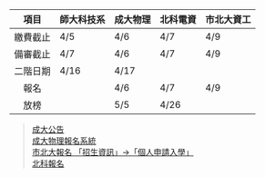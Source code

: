 

| 項目     | 師大科技系 | 成大物理 | 北科電資 | 市北大資工 |
| :---:    | :---       | :---     | :---     | :---       |
| 繳費截止 | 4/5        | 4/6      | 4/7      | 4/9        |
| 備審截止 | 4/7        | 4/6      | 4/7      | 4/9        |
| 二階日期 | 4/16       | 4/17     |          |            |
| 報名     |            | 4/6      | 4/7      | 4/9        |
| 放榜     |            | 5/5      | 4/26     |            |

> [成大公告](http://adms.acad.ncku.edu.tw/)  
> [成大物理報名系統](https://campus4.ncku.edu.tw/wwwmenu/program/net/door/)  
> [市北大報名 「招生資訊」→「個人申請入學」](http://www.utaipei.edu.tw)  
> [北科報名](https://highschool.ntut.edu.tw)
